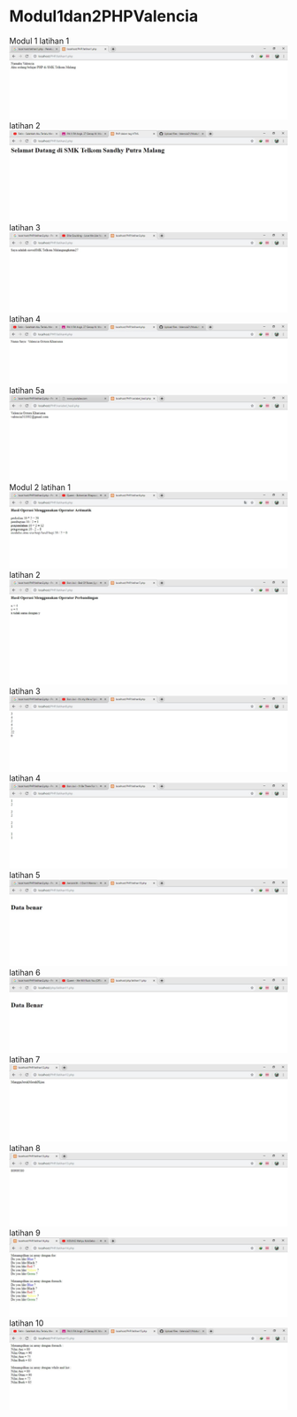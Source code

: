 # Modul1dan2PHPValencia
Modul 1
latihan 1
![alt text](https://github.com/Valencia31/Modul1dan2PHPValencia/blob/master/latihan%201%20php.JPG?raw=true)
latihan 2
![alt text](https://github.com/Valencia31/Modul1dan2PHPValencia/blob/master/latihan%202%20php.JPG?raw=true)
latihan 3
![al text](https://github.com/Valencia31/Modul1dan2PHPValencia/blob/master/latihan%203%20php.JPG?raw=true)
latihan 4
![alt text](https://github.com/Valencia31/Modul1dan2PHPValencia/blob/master/latihan%204%20php.JPG?raw=true)
latihan 5a
![alt text](https://github.com/Valencia31/Modul1dan2PHPValencia/blob/master/latihan%205a%20php.JPG?raw=true)
Modul 2
latihan 1
![alt text](https://github.com/Valencia31/Modul1dan2PHPValencia/blob/master/latihan%206%20php.JPG?raw=true)
latihan 2
![alt text](https://github.com/Valencia31/Modul1dan2PHPValencia/blob/master/latihan%207%20php.JPG?raw=true)
latihan 3
![alt text](https://github.com/Valencia31/Modul1dan2PHPValencia/blob/master/latihan%208%20php.JPG?raw=true)
latihan 4
![alt text](https://github.com/Valencia31/Modul1dan2PHPValencia/blob/master/latihan%209%20php.JPG?raw=true)
latihan 5
![alt text](https://github.com/Valencia31/Modul1dan2PHPValencia/blob/master/latihan%2010%20php.JPG?raw=true)
latihan 6
![alt text](https://github.com/Valencia31/Modul1dan2PHPValencia/blob/master/latihan%2011%20php.JPG?raw=true)
latihan 7
![alt text](https://github.com/Valencia31/Modul1dan2PHPValencia/blob/master/latihan%2012%20php.JPG?raw=true)
latihan 8
![alt text](https://github.com/Valencia31/Modul1dan2PHPValencia/blob/master/latihan%2013%20php.JPG?raw=true)
latihan 9
![alt text](https://github.com/Valencia31/Modul1dan2PHPValencia/blob/master/latihan%2014%20php.JPG?raw=true)
latihan 10
![alt text](https://github.com/Valencia31/Modul1dan2PHPValencia/blob/master/latihan%2015%20php.JPG?raw=true)
